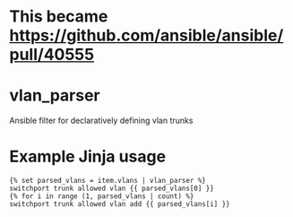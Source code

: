 # This became https://github.com/ansible/ansible/pull/40555

# vlan_parser
Ansible filter for declaratively defining vlan trunks

# Example Jinja usage
```jinja
{% set parsed_vlans = item.vlans | vlan_parser %}
switchport trunk allowed vlan {{ parsed_vlans[0] }}
{% for i in range (1, parsed_vlans | count) %}
switchport trunk allowed vlan add {{ parsed_vlans[i] }}
```
